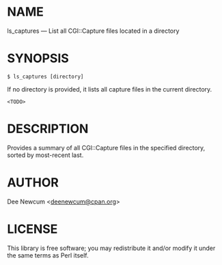 # NAME

ls\_captures — List all CGI::Capture files located in a directory

# SYNOPSIS

    $ ls_captures [directory]

If no directory is provided, it lists all capture files in the current directory.

    <TODO>

# DESCRIPTION

Provides a summary of all CGI::Capture files in the specified directory, sorted
by most-recent last.

# AUTHOR

Dee Newcum &lt;deenewcum@cpan.org>

# LICENSE

This library is free software; you may redistribute it and/or modify it under
the same terms as Perl itself.
